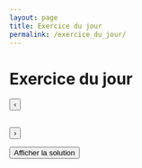 ```yaml
---
layout: page
title: Exercice du jour
permalink: /exercice_du_jour/
---
```


<div class="exercice-du-jour">
    <h1>Exercice du jour</h1>
    <div class="exercise-block" id="exercise-block">
        <div class="exercise-header">
            <button id="prev-btn">&#8249;</button>
            <h2 id="exercise-title"></h2>
            <button id="next-btn">&#8250;</button>
        </div>
        <p id="exercise-description"></p>
        <button id="toggle-solution-btn">Afficher la solution</button>
        <p id="exercise-solution" class="hidden"></p>
    </div>
</div>
<script src="../assets/js/exercice-du-jour.js"></script>
